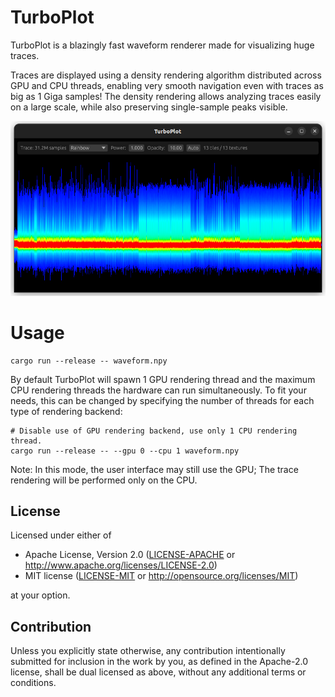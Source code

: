 # TurboPlot

TurboPlot is a blazingly fast waveform renderer made for visualizing huge traces.

Traces are displayed using a density rendering algorithm distributed across GPU and CPU threads, enabling very smooth navigation even with traces as big as 1 Giga samples! The density rendering allows analyzing traces easily on a large scale, while also preserving single-sample peaks visible.

![screenshot](screenshot.png)

# Usage

```
cargo run --release -- waveform.npy
```

By default TurboPlot will spawn 1 GPU rendering thread and the maximum CPU rendering threads the hardware can run simultaneously. To fit your needs, this can be changed by specifying the number of threads for each type of rendering backend:

```
# Disable use of GPU rendering backend, use only 1 CPU rendering thread.
cargo run --release -- --gpu 0 --cpu 1 waveform.npy
```

Note: In this mode, the user interface may still use the GPU; The trace rendering will be performed only on the CPU.

## License

Licensed under either of

 * Apache License, Version 2.0
   ([LICENSE-APACHE](LICENSE-APACHE) or http://www.apache.org/licenses/LICENSE-2.0)
 * MIT license
   ([LICENSE-MIT](LICENSE-MIT) or http://opensource.org/licenses/MIT)

at your option.

## Contribution

Unless you explicitly state otherwise, any contribution intentionally submitted
for inclusion in the work by you, as defined in the Apache-2.0 license, shall be
dual licensed as above, without any additional terms or conditions.
